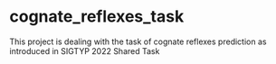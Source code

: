# cognate_reflexes_task
This project is dealing with the task of cognate reflexes prediction as introduced in SIGTYP 2022 Shared Task
